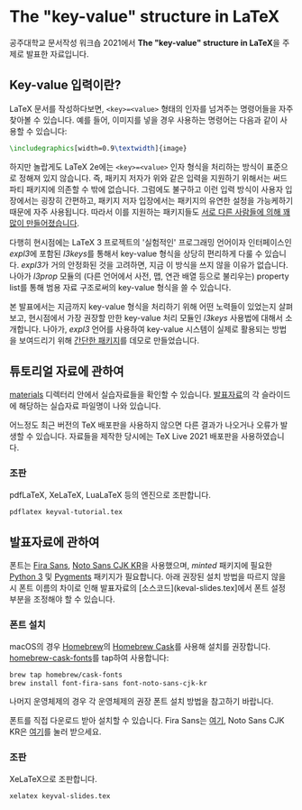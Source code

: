 # The "key-value" structure in LaTeX
공주대학교 문서작성 워크숍 2021에서 **The "key-value" structure in LaTeX**을 주제로 발표한 자료입니다.

## Key-value 입력이란?
LaTeX 문서를 작성하다보면, `<key>=<value>` 형태의 인자를 넘겨주는 명령어들을 자주 찾아볼 수 있습니다.
예를 들어, 이미지를 넣을 경우 사용하는 명령어는 다음과 같이 사용할 수 있습니다:
```tex
\includegraphics[width=0.9\textwidth]{image}
```
하지만 놀랍게도 LaTeX 2e에는 `<key>=<value>` 인자 형식을 처리하는 방식이 표준으로 정해져 있지 않습니다.
즉, 패키지 저자가 위와 같은 입력을 지원하기 위해서는 써드파티 패키지에 의존할 수 밖에 없습니다.
그럼에도 불구하고 이런 입력 방식이 사용자 입장에서는 굉장히 간편하고, 패키지 저자 입장에서는 패키지의 유연한 설정을 가능케하기 때문에 자주 사용됩니다.
따라서 이를 지원하는 패키지들도 [서로 다른 사람들에 의해 꽤 많이 만들어졌습니다](https://ctan.org/topic/keyval).

다행히 현시점에는 LaTeX 3 프로젝트의 '실험적인' 프로그래밍 언어이자 인터페이스인 *expl3*에 포함된 *l3keys*를 통해서 key-value 형식을 상당히 편리하게 다룰 수 있습니다.
*expl3*가 거의 안정화된 것을 고려하면, 지금 이 방식을 쓰지 않을 이유가 없습니다.
나아가 *l3prop* 모듈의 (다른 언어에서 사전, 맵, 연관 배열 등으로 불리우는) property list를 통해 범용 자료 구조로써의 key-value 형식을 쓸 수 있습니다.

본 발표에서는 지금까지 key-value 형식을 처리하기 위해 어떤 노력들이 있었는지 살펴보고, 현시점에서 가장 권장할 만한 key-value 처리 모듈인 *l3keys* 사용법에 대해서 소개합니다.
나아가, *expl3* 언어를 사용하여 key-value 시스템이 실제로 활용되는 방법을 보여드리기 위해 [간단한 패키지](materials/textstats/textstats.sty)를 데모로 만들었습니다.

## 튜토리얼 자료에 관하여
[materials](materials) 디렉터리 안에서 실습자료들을 확인할 수 있습니다.
[발표자료](keyval-slides.pdf)의 각 슬라이드에 해당하는 실습자료 파일명이 나와 있습니다.

어느정도 최근 버전의 TeX 배포판을 사용하지 않으면 다른 결과가 나오거나 오류가 발생할 수 있습니다.
자료들을 제작한 당시에는 TeX Live 2021 배포판을 사용하였습니다.

### 조판
pdfLaTeX, XeLaTeX, LuaLaTeX 등의 엔진으로 조판합니다.
```sh
pdflatex keyval-tutorial.tex
```

## 발표자료에 관하여
폰트는 [Fira Sans](https://fonts.google.com/specimen/Fira+Sans), [Noto Sans CJK KR](https://fonts.google.com/noto)을 사용했으며, *minted* 패키지에 필요한 [Python 3](https://www.python.org) 및 [Pygments](https://pygments.org) 패키지가 필요합니다.
아래 권장된 설치 방법을 따르지 않을 시 폰트 이름의 차이로 인해 발표자료의 [소스코드](keval-slides.tex]에서 폰트 설정 부분을 조정해야 할 수 있습니다.

### 폰트 설치
macOS의 경우 [Homebrew](https://brew.sh)의 [Homebrew Cask](https://github.com/Homebrew/homebrew-cask)를 사용해 설치를 권장합니다.
[homebrew-cask-fonts](https://github.com/Homebrew/homebrew-cask-fonts)를 tap하여 사용합니다:
```sh
brew tap homebrew/cask-fonts
brew install font-fira-sans font-noto-sans-cjk-kr
```

나머지 운영체제의 경우 각 운영체제의 권장 폰트 설치 방법을 참고하기 바랍니다.

폰트를 직접 다운로드 받아 설치할 수 있습니다.
Fira Sans는 [여기](https://github.com/mozilla/Fira/archive/4.202.tar.gz), Noto Sans CJK KR은 [여기](https://noto-website-2.storage.googleapis.com/pkgs/NotoSansCJKkr-hinted.zip)를 눌러 받으세요.

### 조판
XeLaTeX으로 조판합니다.
```sh
xelatex keyval-slides.tex
```
